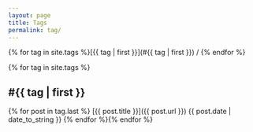 ```yaml
---
layout: page
title: Tags
permalink: tag/
---
```

{% for tag in site.tags %}[{{ tag | first }}](#{{ tag | first }}) / {% endfor %}

{% for tag in site.tags %}
<h2><a name="{{ tag | first }}">#{{ tag | first }}</a></h2>

{% for post in tag.last %}
[{{ post.title }}]({{ post.url }}) <span class="pull-right">{{ post.date | date_to_string }}</span>
{% endfor %}{% endfor %}
